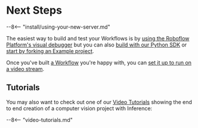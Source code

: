# Next Steps

--8<-- "install/using-your-new-server.md"

The easiest way to build and test your Workflows is by
[using the Roboflow Platform's visual debugger](/workflows/create_and_run.md)
but you can also [build with our Python SDK](/inference_helpers/inference_sdk.md) or
[start by forking an Example project](/workflows/gallery/index.md).

Once you've built [a Workflow](/workflows/about.md) you're happy with, you can
[set it up to run on a video stream](/workflows/video_processing/overview.md).

## Tutorials

You may also want to check out one of our [Video Tutorials](https://bit.ly/rf-yt-sub) showing the
end to end creation of a computer vision project with Inference:

--8<-- "video-tutorials.md"